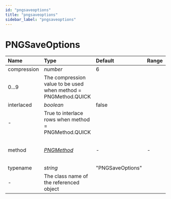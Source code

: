 ```yaml
---
id: "pngsaveoptions"
title: "pngsaveoptions"
sidebar_label: "pngsaveoptions"
---
```


# PNGSaveOptions

| Name | Type | Default | Range | Description |
| :------ | :------ | :------ | :------ | :------ |
| compression | *number* | 6
 | 0...9 | The compression value to be used when method &#x3D; PNGMethod.QUICK |
| interlaced | *boolean* | false
 | - | True to interlace rows when method &#x3D; PNGMethod.QUICK |
| method | [*PNGMethod*](/ps_reference/modules/Constants/#pngmethod) | - | - | PNG File Size optimization method. |
| typename | *string* | &quot;PNGSaveOptions&quot;
 | - | The class name of the referenced object |
